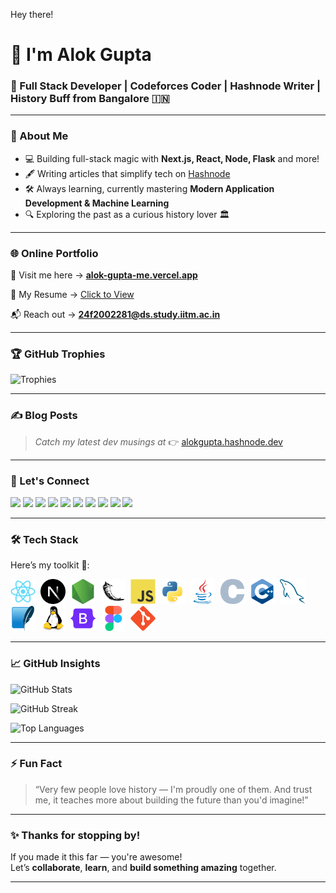 Hey there! 
<h1>👋 I'm Alok Gupta</h1>
<h3>🚀 Full Stack Developer | Codeforces Coder | Hashnode Writer | History Buff from Bangalore 🇮🇳</h3>

<!-- p><img src="https://komarev.com/ghpvc/?username=alokg-812&label=Profile%20Views&color=0e75b6&style=flat" alt="Profile Views" /></p> -->

---

### 🧠 About Me

- 💻 Building full-stack magic with **Next.js, React, Node, Flask** and more!
- 🖋 Writing articles that simplify tech on [Hashnode](https://alokgupta.hashnode.dev)
- 🛠 Always learning, currently mastering **Modern Application Development & Machine Learning**
- 🔍 Exploring the past as a curious history lover 🏛️

---

### 🌐 Online Portfolio

📍 Visit me here → [**alok-gupta-me.vercel.app**](https://alok-gupta-me.vercel.app)

📄 My Resume → [Click to View](https://github.com/alokg-812/Port-Folio/blob/main/assets/doc/my_resume%20(1).pdf)

📬 Reach out → **24f2002281@ds.study.iitm.ac.in**

---

### 🏆 GitHub Trophies

<p>
  <img src="https://github-profile-trophy.vercel.app/?username=alokg-812&theme=gruvbox&margin-w=10" alt="Trophies" />
</p>

---

### ✍️ Blog Posts

<!-- BLOG-POST-LIST:START -->
<!-- BLOG-POST-LIST:END -->

> _Catch my latest dev musings at_ 👉 [alokgupta.hashnode.dev](https://alokgupta.hashnode.dev)

---

### 🔗 Let's Connect

<p align="left">
  <a href="https://codepen.io/yifnzsjj-the-flexboxer" target="_blank"><img src="https://img.icons8.com/color/48/000000/codepen.png" height="30"/></a>
  <a href="https://dev.to/alokgupta.hashnode.dev" target="_blank"><img src="https://img.icons8.com/windows/32/dev.png" height="30"/></a>
  <a href="https://twitter.com/alokg7055" target="_blank"><img src="https://img.icons8.com/color/48/000000/twitter.png" height="30"/></a>
  <a href="https://linkedin.com/in/alok-gupta-me" target="_blank"><img src="https://img.icons8.com/color/48/000000/linkedin.png" height="30"/></a>
  <a href="https://stackoverflow.com/users/alokg812" target="_blank"><img src="https://img.icons8.com/color/48/000000/stack-overflow.png" height="30"/></a>
  <a href="https://instagram.com/alokg812" target="_blank"><img src="https://img.icons8.com/color/48/000000/instagram-new.png" height="30"/></a>
 <!-- <a href="https://www.codechef.com/users/alokg812" target="_blank"><img src="https://cdn.jsdelivr.net/npm/simple-icons@3.1.0/icons/codechef.svg" height="30"/></a> -->
  <a href="https://www.hackerrank.com/alokg7055" target="_blank"><img src="https://img.icons8.com/ios-filled/50/10AA50/hackerrank.png" height="30"/></a>
  <a href="https://codeforces.com/profile/historicalok" target="_blank"><img src="https://img.icons8.com/external-tal-revivo-color-tal-revivo/48/external-codeforces-programming-competitions-and-contests-programming-community-logo-color-tal-revivo.png" height="30"/></a>
  <a href="https://www.leetcode.com/alokg_812" target="_blank"><img src="https://img.icons8.com/external-tal-revivo-shadow-tal-revivo/48/external-level-up-your-coding-skills-and-quickly-land-a-job-logo-shadow-tal-revivo.png" height="30"/></a>
  <a href="https://discord.gg/historic_alok_13649" target="_blank"><img src="https://img.icons8.com/color/48/000000/discord-logo.png" height="30"/></a>
</p>

---

### 🛠️ Tech Stack

Here’s my toolkit 🔧:

<p align="left">
  <img src="https://raw.githubusercontent.com/devicons/devicon/master/icons/react/react-original.svg" width="40" />&nbsp;
  <img src="https://raw.githubusercontent.com/devicons/devicon/master/icons/nextjs/nextjs-original.svg" width="40" />&nbsp;
  <img src="https://raw.githubusercontent.com/devicons/devicon/master/icons/nodejs/nodejs-original.svg" width="40" />&nbsp;
  <img src="https://raw.githubusercontent.com/devicons/devicon/master/icons/flask/flask-original.svg" width="40" />&nbsp;
  <img src="https://raw.githubusercontent.com/devicons/devicon/master/icons/javascript/javascript-original.svg" width="40" />&nbsp;
  <img src="https://raw.githubusercontent.com/devicons/devicon/master/icons/python/python-original.svg" width="40" />&nbsp;
  <img src="https://raw.githubusercontent.com/devicons/devicon/master/icons/java/java-original.svg" width="40" />&nbsp;
  <img src="https://raw.githubusercontent.com/devicons/devicon/master/icons/c/c-original.svg" width="40" />&nbsp;
  <img src="https://raw.githubusercontent.com/devicons/devicon/master/icons/cplusplus/cplusplus-original.svg" width="40" />&nbsp;
  <img src="https://raw.githubusercontent.com/devicons/devicon/master/icons/mysql/mysql-original.svg" width="40" />&nbsp;
  <img src="https://raw.githubusercontent.com/devicons/devicon/master/icons/sqlite/sqlite-original.svg" width="40" />&nbsp;
  <img src="https://raw.githubusercontent.com/devicons/devicon/master/icons/linux/linux-original.svg" width="40" />&nbsp;
  <img src="https://raw.githubusercontent.com/devicons/devicon/master/icons/bootstrap/bootstrap-plain.svg" width="40" />&nbsp;
  <img src="https://raw.githubusercontent.com/devicons/devicon/master/icons/figma/figma-original.svg" width="40" />&nbsp;
  <img src="https://raw.githubusercontent.com/devicons/devicon/master/icons/git/git-original.svg" width="40" />&nbsp;
</p>

---

### 📈 GitHub Insights

<p>
  <img src="https://github-readme-stats.vercel.app/api?username=alokg-812&show_icons=true&theme=github_dark" alt="GitHub Stats" />
</p>

<p>
  <img src="https://github-readme-streak-stats.herokuapp.com?user=alokg-812&theme=dark" alt="GitHub Streak" />
</p>

<p>
  <img src="https://github-readme-stats.vercel.app/api/top-langs/?username=alokg-812&layout=compact&theme=dark" alt="Top Languages" />
</p>

---

### ⚡ Fun Fact

> “Very few people love history — I'm proudly one of them. And trust me, it teaches more about building the future than you'd imagine!”

---

### ✨ Thanks for stopping by!

If you made it this far — you're awesome!  
Let’s **collaborate**, **learn**, and **build something amazing** together.

---
